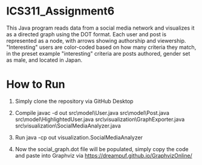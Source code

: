 # ICS311_Assignment6

This Java program reads data from a social media network and visualizes it as a directed graph using the DOT format. Each user and post is represented as a node, with arrows showing authorship and viewership. "Interesting" users are color-coded based on how many criteria they match, in the preset example "interesting" criteria are posts authored, gender set as male, and located in Japan.

# How to Run

1. Simply clone the repository via GitHub Desktop

2. Compile
javac -d out src\model\User.java src\model\Post.java src\model\HighlightedUser.java src\visualization\GraphExporter.java src\visualization\SocialMediaAnalyzer.java

3. Run
java -cp out visualization.SocialMediaAnalyzer

4. Now the social_graph.dot file will be populated, simply copy the code and paste into Graphviz via https://dreampuf.github.io/GraphvizOnline/